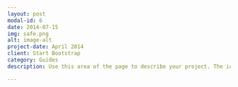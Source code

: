 ```yaml
---
layout: post
modal-id: 6
date: 2014-07-15
img: safe.png
alt: image-alt
project-date: April 2014
client: Start Bootstrap
category: Guides
description: Use this area of the page to describe your project. The icon above is part of a free icon set by <a href="https://sellfy.com/p/8Q9P/jV3VZ/">Flat Icons</a>. On their website, you can download their free set with 16 icons, or you can purchase the entire set with 146 icons for only $12!

---
```

